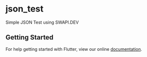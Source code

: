 # json_test

Simple JSON Test using SWAPI.DEV

## Getting Started

For help getting started with Flutter, view our online
[documentation](https://flutter.io/).
